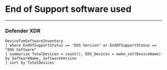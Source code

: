 # End of Support software used 
----
### Defender XDR
```
DeviceTvmSoftwareInventory
| where EndOfSupportStatus == "EOS Version" or EndOfSupportStatus == 
"EOS Software"
| summarize TotalDevices = count(), EOS_Devices = make_set(DeviceName) 
by SoftwareName, SoftwareVersion
| sort by TotalDevices

```
